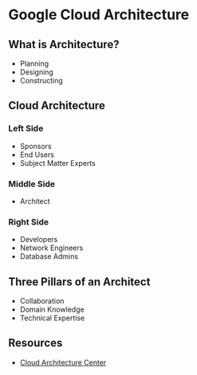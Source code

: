 # Google Cloud Architecture

## What is Architecture?

- Planning
- Designing
- Constructing

## Cloud Architecture

### Left Side

- Sponsors
- End Users
- Subject Matter Experts

### Middle Side

- Architect

### Right Side

- Developers
- Network Engineers
- Database Admins

## Three Pillars of an Architect

- Collaboration
- Domain Knowledge
- Technical Expertise

## Resources

- [Cloud Architecture Center](https://cloud.google.com/architecture)

